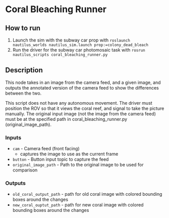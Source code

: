 # Coral Bleaching Runner

## How to run
1. Launch the sim with the subway car prop with `roslaunch nautilus_worlds nautilus_sim.launch prop:=colony_dead_bleach`
2. Run the driver for the subway car photomosaic task with `rosrun nautilus_scripts coral_bleaching_runner.py`

## Description
This node takes in an image from the camera feed, and a given image, and outputs the annotated version of the camera feed
to show the differences between the two.

This script does not have any autonomous movement. The driver must position the ROV so that it views the coral reef, and
signal to take the picture manually. The original input image (not the image from the camera feed) must be at the specified
path in coral_bleaching_runner.py (original_image_path).

### Inputs
- `cam` - Camera feed (front facing)
    - captures the image to use as the current frame
- `button` - Button input topic to capture the feed
- `original_image_path` - Path to the original image to be used for comparison

### Outputs
- `old_coral_output_path` - path for old coral image with colored bounding boxes around the changes
- `new_coral_ouptut_path` - path for new coral image with colored bounding boxes around the changes
